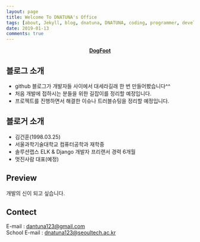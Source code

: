 ```yaml
---
layout: page
title: Welcome To DNATUNA's Office
tags: [about, Jekyll, blog, dnatuna, DNATUNA, coding, programmer, developer]
date: 2019-01-13
comments: true
---
```


<center>
  <a href="http://dnatuna.github.io"><b>DogFoot</b></a>
</center>

## 블로그 소개
* github 블로그가 개발자들 사이에서 대세라길래 한 번 만들어봤습니다^^
* 처음 개발에 접하시는 분들을 위한 길잡이를 정리할 예정입니다.
* 프로젝트를 진행하면서 해결한 이슈나 트러블슈팅을 정리할 예정입니다.

## 블로거 소개
* 김건훈(1998.03.25)
* 서울과학기술대학교 컴퓨터공학과 재학중
* 솔루션랩스 ELK & Django 개발자 프리랜서 경력 6개월
* 멋진사람 대표(예정)


## Preview

개발의 신이 되고 싶습니다.

## Contect

E-mail : [dantuna123@gmail.com](http://dnatuna123@gmail.com) <br>
School E-mail : [dnatuna123@seoultech.ac.kr](http://dnatuna123@seoultech.ac.kr)
